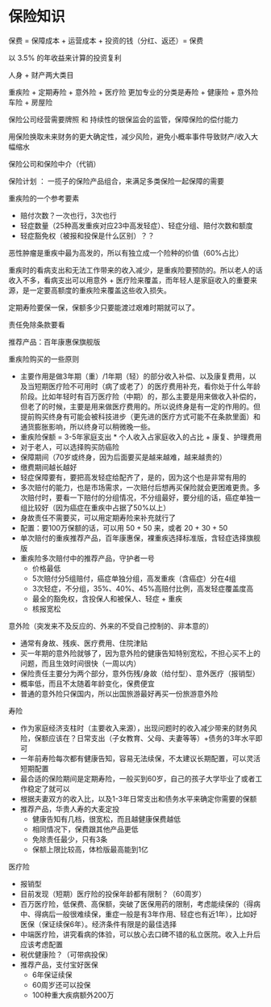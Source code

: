 # 保险知识

保费 = 保障成本 + 运营成本 + 投资的钱（分红、返还）= 保费

以 3.5% 的年收益来计算的投资复利

人身 + 财产两大类目

重疾险 + 定期寿险 + 意外险 + 医疗险
更加专业的分类是寿险 + 健康险 + 意外险
车险 + 房屋险

保险公司经营需要牌照 和 持续性的银保监会的监管，保障保险的偿付能力

用保险换取未来财务的更大确定性，减少风险，避免小概率事件导致财产/收入大幅缩水

保险公司和保险中介（代销）

保险计划 ： 一揽子的保险产品组合，来满足多类保险一起保障的需要

重疾险的一个参考要素

- 赔付次数？一次也行，3次也行
- 轻症数量（25种高发重疾对应23中高发轻症）、轻症分组、赔付次数和额度
- 轻症豁免权（被报和投保是什么区别）？？

恶性肿瘤是重疾中最为高发的，所以有独立成一个险种的价值（60%占比）

重疾时的看病支出和无法工作带来的收入减少，是重疾险要预防的。所以老人的话收入不多，看病支出可以用意外 + 医疗险来覆盖，而年轻人是家庭收入的重要来源，是一定要高额度的重疾险来覆盖这些收入损失。

定期寿险要保一保，保额多少只要能渡过艰难时期就可以了。

责任免除条款要看

推荐产品：百年康惠保旗舰版

重疾险购买的一些原则

- 主要作用是做3年期（重）/1年期（轻）的部分收入补偿、以及康复费用，以及当短期医疗险不可用时（病了或老了）的医疗费用补充，看你处于什么年龄阶段。比如年轻时有百万医疗险（中期）的，那么主要是用来做收入补偿的，但老了的时候，主要是用来做医疗费用的。所以说终身是有一定的作用的。但提前购买终身有可能会被科技进步（更先进的医疗方式可能不在条款里面）和通货膨胀影响，所以终身可以稍微晚一些。
- 重疾险保额 = 3-5年家庭支出 * 个人收入占家庭收入的占比 + 康复、护理费用
- 对于老人，可以选择购买防癌险
- 保障期间（70岁或终身，因为后面要买是越来越难，越来越贵的）
- 缴费期间越长越好
- 轻症保障要有，要把高发轻症给配齐了，是的，因为这个也是非常有用的
- 多次赔付的能力，也是市场需求，一次赔付后想再买保险就会更困难更贵。多次赔付时，要看一下赔付的分组情况，不分组最好，要分组的话，癌症单独一组比较好（因为癌症在重疾中占据了50%以上）
- 身故责任不需要买，可以用定期寿险来补充就行了
- 配置：要100万保额的话，可以用 50 + 50 来，或者 20 + 30 + 50
- 单次赔付的重疾推荐产品，百年康惠保，裸重疾选择标准版，含轻症选择旗舰版
- 重疾险多次赔付中的推荐产品，守护者一号
    - 价格最低
    - 5次赔付分5组赔付，癌症单独分组，高发重疾（含癌症）分在4组
    - 3次轻症，不分组，35%、40%、45%高赔付比例，高发轻症覆盖度高
    - 最全的豁免权，含投保人和被保人、轻症 + 重疾
    - 核报宽松

意外险（突发来不及反应的、外来的不受自己控制的、非本意的）

- 通常有身故、残疾、医疗费用、住院津贴
- 买一年期的意外险就够了，因为意外险的健康告知特别宽松，不担心买不上的问题，而且生效时间很快（一周以内）
- 保险责任主要分为两个部分，意外伤残/身故（给付型）、意外医疗（报销型）
- 概率低，而且不太随着年龄变化，保费便宜
- 普通的意外险只保国内，所以出国旅游最好再买一份旅游意外险

寿险

- 作为家庭经济支柱时（主要收入来源），出现问题时的收入减少带来的财务风险，保额应该在？日常支出（子女教育、父母、夫妻等等）+债务的3年水平即可
- 一年前寿险每次都有健康告知，容易无法续保，不太建议长期配置，可以灵活短期配置
- 最合适的保险期间是定期寿险，一般买到60岁，自己的孩子大学毕业了或者工作稳定了就可以
- 根据夫妻双方的收入比，以及1-3年日常支出和债务水平来确定你需要的保额
- 推荐产品，华贵人寿的大麦定投
    - 健康告知有几档，很宽松，而且越健康保费越低
    - 相同情况下，保费跟其他产品更低
    - 免除责任最少，只有3条
    - 保额上限比较高，体检版最高能到1亿

医疗险

- 报销型
- 目前发现（短期）医疗险的投保年龄都有限制？（60周岁）
- 百万医疗险，低保费、高保额，突破了医保用药的限制，考虑能续保的（得病中、得病后一般很难续保，重症一般是有3年作用、轻症也有近1年），比如好医保（保证续保6年）。经济条件有限是的最佳选择
- 中端医疗险，讲究看病的体验，可以放心去口碑不错的私立医院。收入上升后应该考虑配置
- 税优健康险？（可带病投保）
- 推荐产品，支付宝好医保
    - 6年保证续保
    - 60周岁还可以投保
    - 100种重大疾病额外200万
